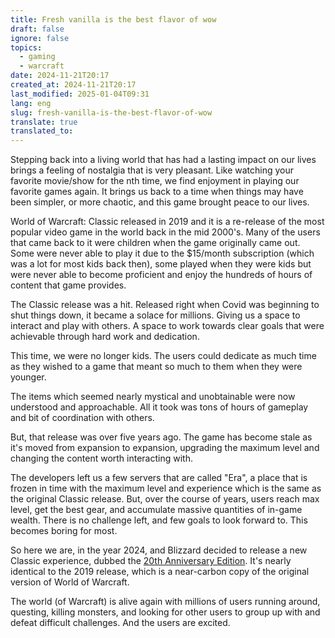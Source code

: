 ```yaml
---
title: Fresh vanilla is the best flavor of wow
draft: false
ignore: false
topics:
  - gaming
  - warcraft
date: 2024-11-21T20:17
created_at: 2024-11-21T20:17
last_modified: 2025-01-04T09:31
lang: eng
slug: fresh-vanilla-is-the-best-flavor-of-wow
translate: true
translated_to: 
---
```


Stepping back into a living world that has had a lasting impact on our lives brings a feeling of nostalgia that is very pleasant. Like watching your favorite movie/show for the nth time, we find enjoyment in playing our favorite games again. It brings us back to a time when things may have been simpler, or more chaotic, and this game brought peace to our lives.

World of Warcraft: Classic released in 2019 and it is a re-release of the most popular video game in the world back in the mid 2000's. Many of the users that came back to it were children when the game originally came out. Some were never able to play it due to the $15/month subscription (which was a lot for most kids back then), some played when they were kids but were never able to become proficient and enjoy the hundreds of hours of content that game provides.

The Classic release was a hit. Released right when Covid was beginning to shut things down, it became a solace for millions. Giving us a space to interact and play with others. A space to work towards clear goals that were achievable through hard work and dedication.

This time, we were no longer kids. The users could dedicate as much time as they wished to a game that meant so much to them when they were younger.

The items which seemed nearly mystical and unobtainable were now understood and approachable. All it took was tons of hours of gameplay and bit of coordination with others.

But, that release was over five years ago. The game has become stale as it's moved from expansion to expansion, upgrading the maximum level and changing the content worth interacting with.

The developers left us a few servers that are called "Era", a place that is frozen in time with the maximum level and experience which is the same as the original Classic release. But, over the course of years, users reach max level, get the best gear, and accumulate massive quantities of in-game wealth. There is no challenge left, and few goals to look forward to. This becomes boring for most.

So here we are, in the year 2024, and Blizzard decided to release a new Classic experience, dubbed the [20th Anniversary Edition](https://news.blizzard.com/en-us/world-of-warcraft/24156594/relive-your-adventure-with-the-wow-classic-20th-anniversary-edition). It's nearly identical to the 2019 release, which is a near-carbon copy of the original version of World of Warcraft.

The world (of Warcraft) is alive again with millions of users running around, questing, killing monsters, and looking for other users to group up with and defeat difficult challenges. And the users are excited.
